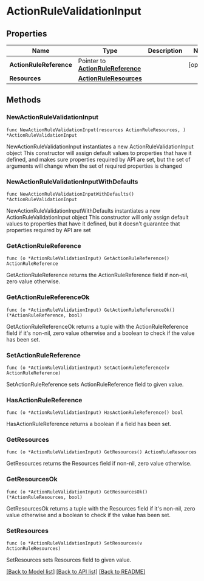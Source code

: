 # ActionRuleValidationInput

## Properties

Name | Type | Description | Notes
------------ | ------------- | ------------- | -------------
**ActionRuleReference** | Pointer to [**ActionRuleReference**](ActionRuleReference.md) |  | [optional] 
**Resources** | [**ActionRuleResources**](ActionRuleResources.md) |  | 

## Methods

### NewActionRuleValidationInput

`func NewActionRuleValidationInput(resources ActionRuleResources, ) *ActionRuleValidationInput`

NewActionRuleValidationInput instantiates a new ActionRuleValidationInput object
This constructor will assign default values to properties that have it defined,
and makes sure properties required by API are set, but the set of arguments
will change when the set of required properties is changed

### NewActionRuleValidationInputWithDefaults

`func NewActionRuleValidationInputWithDefaults() *ActionRuleValidationInput`

NewActionRuleValidationInputWithDefaults instantiates a new ActionRuleValidationInput object
This constructor will only assign default values to properties that have it defined,
but it doesn't guarantee that properties required by API are set

### GetActionRuleReference

`func (o *ActionRuleValidationInput) GetActionRuleReference() ActionRuleReference`

GetActionRuleReference returns the ActionRuleReference field if non-nil, zero value otherwise.

### GetActionRuleReferenceOk

`func (o *ActionRuleValidationInput) GetActionRuleReferenceOk() (*ActionRuleReference, bool)`

GetActionRuleReferenceOk returns a tuple with the ActionRuleReference field if it's non-nil, zero value otherwise
and a boolean to check if the value has been set.

### SetActionRuleReference

`func (o *ActionRuleValidationInput) SetActionRuleReference(v ActionRuleReference)`

SetActionRuleReference sets ActionRuleReference field to given value.

### HasActionRuleReference

`func (o *ActionRuleValidationInput) HasActionRuleReference() bool`

HasActionRuleReference returns a boolean if a field has been set.

### GetResources

`func (o *ActionRuleValidationInput) GetResources() ActionRuleResources`

GetResources returns the Resources field if non-nil, zero value otherwise.

### GetResourcesOk

`func (o *ActionRuleValidationInput) GetResourcesOk() (*ActionRuleResources, bool)`

GetResourcesOk returns a tuple with the Resources field if it's non-nil, zero value otherwise
and a boolean to check if the value has been set.

### SetResources

`func (o *ActionRuleValidationInput) SetResources(v ActionRuleResources)`

SetResources sets Resources field to given value.



[[Back to Model list]](../README.md#documentation-for-models) [[Back to API list]](../README.md#documentation-for-api-endpoints) [[Back to README]](../README.md)


